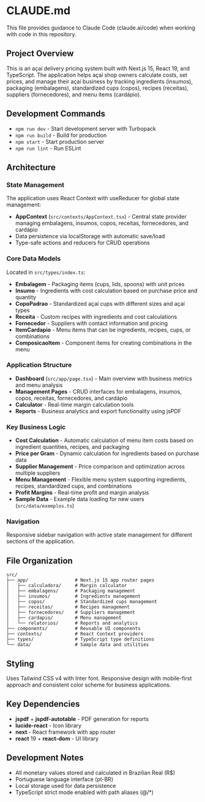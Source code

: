 # CLAUDE.md

This file provides guidance to Claude Code (claude.ai/code) when working with code in this repository.

## Project Overview

This is an açaí delivery pricing system built with Next.js 15, React 19, and TypeScript. The application helps açaí shop owners calculate costs, set prices, and manage their açaí business by tracking ingredients (insumos), packaging (embalagens), standardized cups (copos), recipes (receitas), suppliers (fornecedores), and menu items (cardápio).

## Development Commands

- `npm run dev` - Start development server with Turbopack
- `npm run build` - Build for production
- `npm start` - Start production server
- `npm run lint` - Run ESLint

## Architecture

### State Management
The application uses React Context with useReducer for global state management:
- **AppContext** (`src/contexts/AppContext.tsx`) - Central state provider managing embalagens, insumos, copos, receitas, fornecedores, and cardápio
- Data persistence via localStorage with automatic save/load
- Type-safe actions and reducers for CRUD operations

### Core Data Models
Located in `src/types/index.ts`:
- **Embalagem** - Packaging items (cups, lids, spoons) with unit prices
- **Insumo** - Ingredients with cost calculation based on purchase price and quantity
- **CopoPadrao** - Standardized açaí cups with different sizes and açaí types
- **Receita** - Custom recipes with ingredients and cost calculations
- **Fornecedor** - Suppliers with contact information and pricing
- **ItemCardapio** - Menu items that can be ingredients, recipes, cups, or combinations
- **ComposicaoItem** - Component items for creating combinations in the menu

### Application Structure
- **Dashboard** (`src/app/page.tsx`) - Main overview with business metrics and menu analysis
- **Management Pages** - CRUD interfaces for embalagens, insumos, copos, receitas, fornecedores, and cardápio
- **Calculator** - Real-time margin calculation tools
- **Reports** - Business analytics and export functionality using jsPDF

### Key Business Logic
- **Cost Calculation** - Automatic calculation of menu item costs based on ingredient quantities, recipes, and packaging
- **Price per Gram** - Dynamic calculation for ingredients based on purchase data
- **Supplier Management** - Price comparison and optimization across multiple suppliers
- **Menu Management** - Flexible menu system supporting ingredients, recipes, standardized cups, and combinations
- **Profit Margins** - Real-time profit and margin analysis
- **Sample Data** - Example data loading for new users (`src/data/exemplos.ts`)

### Navigation
Responsive sidebar navigation with active state management for different sections of the application.

## File Organization

```
src/
├── app/                 # Next.js 15 app router pages
│   ├── calculadora/     # Margin calculator
│   ├── embalagens/      # Packaging management
│   ├── insumos/         # Ingredients management
│   ├── copos/           # Standardized cups management
│   ├── receitas/        # Recipes management
│   ├── fornecedores/    # Suppliers management
│   ├── cardapio/        # Menu management
│   └── relatorios/      # Reports and analytics
├── components/          # Reusable UI components
├── contexts/            # React Context providers
├── types/               # TypeScript type definitions
└── data/                # Sample data and utilities
```

## Styling

Uses Tailwind CSS v4 with Inter font. Responsive design with mobile-first approach and consistent color scheme for business applications.

## Key Dependencies

- **jspdf** + **jspdf-autotable** - PDF generation for reports
- **lucide-react** - Icon library
- **next** - React framework with app router
- **react** 19 + **react-dom** - UI library

## Development Notes

- All monetary values stored and calculated in Brazilian Real (R$)
- Portuguese language interface (pt-BR)
- Local storage used for data persistence
- TypeScript strict mode enabled with path aliases (@/*)
